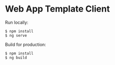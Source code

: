 # Web App Template  Client

Run locally:
```
$ npm install
$ ng serve
```

Build for production:
```
$ npm install
$ ng build
```
